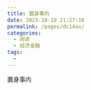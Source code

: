 ```yaml
---
title: 置身事内
date: 2023-10-10 21:27:18
permalink: /pages/dc14ax/
categories:
  - 阅读
  - 经济金融
tags:
  - 
---
```


置身事内